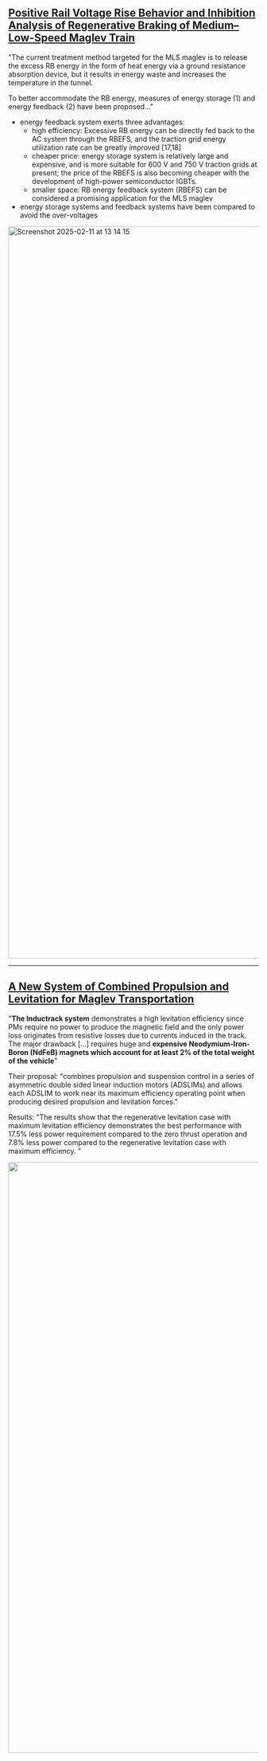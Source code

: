 ## [Positive Rail Voltage Rise Behavior and Inhibition Analysis of Regenerative Braking of Medium–Low-Speed Maglev Train](https://www.researchgate.net/publication/379675421_Positive_Rail_Voltage_Rise_Behavior_and_Inhibition_Analysis_of_Regenerative_Braking_of_Medium-Low-Speed_Maglev_Train)

"The current treatment method targeted for the MLS maglev is to release the excess RB energy in the form of heat energy via a ground resistance absorption device, but it results in energy waste and increases the temperature in the tunnel.

To better accommodate the RB energy, measures of energy storage (1) and energy feedback (2) have been proposed..." 
* energy feedback system exerts three advantages:
  - high efficiency: Excessive RB energy can be directly fed back to the AC system through the RBEFS, and the traction grid energy utilization rate can be greatly improved [17,18]
  - cheaper price: energy storage system is relatively large and expensive, and is more suitable for 600 V and 750 V traction grids at present; the price of the RBEFS is also becoming cheaper with the development of high-power semiconductor IGBTs.
  - smaller space: RB energy feedback system (RBEFS) can be considered a promising application for the MLS maglev
* energy storage systems and feedback systems have been compared to avoid the over-voltages

<img width="1470" alt="Screenshot 2025-02-11 at 13 14 15" src="https://github.com/user-attachments/assets/12481325-3cb1-4ce1-86dd-4d985ec4b784" />

----

## [A New System of Combined Propulsion and Levitation for Maglev Transportation](https://ieeexplore.ieee.org/document/9124470)

"**The Inductrack system** demonstrates a high levitation efficiency since PMs require no power to produce the magnetic field and the only power loss originates from resistive losses due to currents induced in the track. The major drawback [...] requires huge and **expensive Neodymium-Iron-Boron (NdFeB) magnets which account for at least 2% of the total weight of the vehicle**"

Their proposal: "combines propulsion and suspension control in a series of asymmetric double sided linear induction motors (ADSLIMs) and allows each ADSLIM to work near its maximum efficiency operating point when producing desired propulsion and levitation forces."

Results: "The results show that the regenerative levitation case with maximum levitation efficiency demonstrates the best performance with 17.5% less power requirement compared to the zero thrust operation and 7.8% less power compared to the regenerative levitation case with maximum efficiency. "

<img width="1186" src="https://github.com/user-attachments/assets/99db0b53-0841-4f93-9097-25e5da036e5b" />



